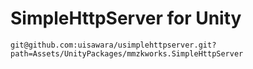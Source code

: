 # SimpleHttpServer for Unity

```
git@github.com:uisawara/usimplehttpserver.git?path=Assets/UnityPackages/mmzkworks.SimpleHttpServer
```
